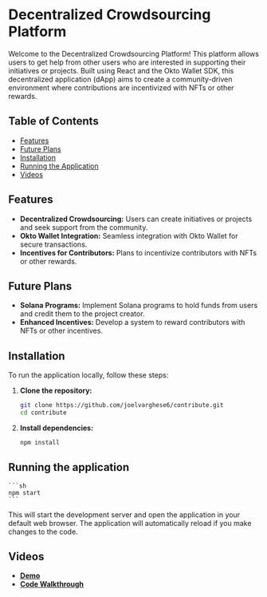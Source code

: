 # Decentralized Crowdsourcing Platform

Welcome to the Decentralized Crowdsourcing Platform! This platform allows users to get help from other users who are interested in supporting their initiatives or projects. Built using React and the Okto Wallet SDK, this decentralized application (dApp) aims to create a community-driven environment where contributions are incentivized with NFTs or other rewards.

## Table of Contents

- [Features](#features)
- [Future Plans](#future-plans)
- [Installation](#installation)
- [Running the Application](#running-the-application)
- [Videos](#videos)

## Features

- **Decentralized Crowdsourcing:** Users can create initiatives or projects and seek support from the community.
- **Okto Wallet Integration:** Seamless integration with Okto Wallet for secure transactions.
- **Incentives for Contributors:** Plans to incentivize contributors with NFTs or other rewards.

## Future Plans

- **Solana Programs:** Implement Solana programs to hold funds from users and credit them to the project creator.
- **Enhanced Incentives:** Develop a system to reward contributors with NFTs or other incentives.

## Installation

To run the application locally, follow these steps:

1. **Clone the repository:**

   ```sh
   git clone https://github.com/joelvarghese6/contribute.git
   cd contribute
   ```
2. **Install dependencies:**

   ```sh
   npm install
   ```

## Running the application

    ```sh
    npm start
    ```

This will start the development server and open the application in your default web browser. The application will automatically reload if you make changes to the code.

## Videos

- **[Demo](https://www.loom.com/share/d5bc639852ec4cc39579d44e4366f088)**
- **[Code Walkthrough](https://www.loom.com/share/bcb728dbb3d045c28cd843eac5ed31e0?sid=aa5a2212-2e75-4df3-b8d7-c9874afcdf86)** 

